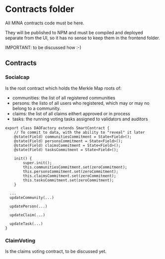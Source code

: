 # Contracts folder

All MINA contracts code must be here.

They will be published to NPM and must be compiled and deployed separate from the UI, so it has no sense to keep them in the frontend folder.

IMPORTANT: to be discussed how :-)

## Contracts

### Socialcap

Is the root contract which holds the Merkle Map roots of:

- communities: the list of all registered communities 
- persons: the listo of all users who registered, which may or may no belong to a community.
- claims: the list of all claims eithert approved or in process
- tasks: the running voting tasks assigned to validators and auditors

~~~
export class DAOFactory extends SmartContract {
	// To commit to data, with the ability to "reveal" it later
	@state(Field) communitiesCommitment = State<Field>();
	@state(Field) personsCommitment = State<Field>();
	@state(Field) claimsCommitment = State<Field>();
	@state(Field) tasksCommitment = State<Field>();

	init() {
		super.init();
		this.communitiesCommitment.set(zeroCommitment);
		this.personsCommitment.set(zeroCommitment);
		this.claimsCommitment.set(zeroCommitment);
		this.tasksCommitment.set(zeroCommitment);
	}

  ...
  updateCommunity(...)

  updatePerson(...)

  updateClaim(...)

  updateTask(...)
}
~~~

### ClaimVoting 

Is the claims voting contract, to be discussed yet.
